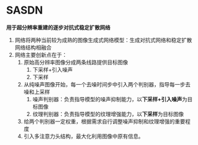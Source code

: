 # SASDN
 **用于超分辨率重建的逐步对抗式稳定扩散网络**
1.  网络将两种当前较为成熟的图像生成式网络模型：生成对抗式网络和稳定扩散网络结构相融合
2.  网络主要创新点在于：
    1.  原始高分辨率图像分成两条线路提供目标图像
        1.  下采样+引入噪声
        2.  下采样
    2. 从纯噪声图像开始，每一个去噪时间步中引入两个判别器，指导每一步去噪和上采样
       1. 噪声判别器：负责指导模型的噪声抑制能力，以**下采样+引入噪声**为目标图像
       2. 纹理判别器：负责指导模型的纹理增强能力，以**下采样**为目标图像
    3. 给两个判别器一定权重，根据需求自行调整噪声抑制和纹理增强的重要程度
    4. 引入多注意力头结构，最大化利用图像中原有信息。
